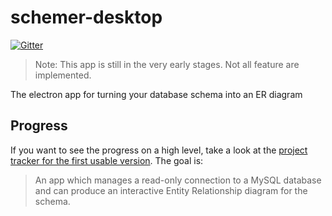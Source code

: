 # schemer-desktop
[![Gitter](https://img.shields.io/gitter/room/SchemerApp/Lobby.svg)](https://gitter.im/SchemerApp/Lobby)

> Note: This app is still in the very early stages.  Not all feature are implemented.

The electron app for turning your database schema into an ER diagram

## Progress
If you want to see the progress on a high level, take a look at the [project tracker for the first usable version](https://github.com/SchemerApp/schemer-desktop/projects/1).  The goal is:

> An app which manages a read-only connection to a MySQL database and can produce an interactive Entity Relationship diagram for the schema.
